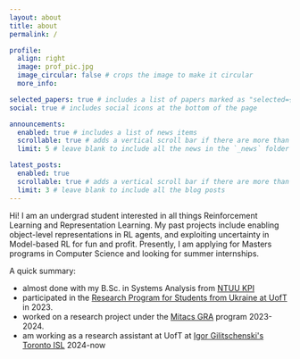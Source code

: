 ```yaml
---
layout: about
title: about
permalink: /

profile:
  align: right
  image: prof_pic.jpg
  image_circular: false # crops the image to make it circular
  more_info: 

selected_papers: true # includes a list of papers marked as "selected={true}"
social: true # includes social icons at the bottom of the page

announcements:
  enabled: true # includes a list of news items
  scrollable: true # adds a vertical scroll bar if there are more than 3 news items
  limit: 5 # leave blank to include all the news in the `_news` folder

latest_posts:
  enabled: true
  scrollable: true # adds a vertical scroll bar if there are more than 3 new posts items
  limit: 3 # leave blank to include all the blog posts
---
```


Hi! I am an undergrad student interested in all things Reinforcement Learning and Representation Learning.
My past projects include enabling object-level representations in RL agents, and exploiting uncertainty in Model-based RL for fun and profit.
Presently, I am applying for Masters programs in Computer Science and looking for summer internships.


A quick summary:
- almost done with my B.Sc. in Systems Analysis from [NTUU KPI](https://kpi.ua/)
- participated in the [Research Program for Students from Ukraine at UofT](https://web.cs.toronto.edu/summer-program-for-students-from-ukraine) in 2023.
- worked on a research project under the [Mitacs GRA](https://www.mitacs.ca/our-programs/globalink-research-award-students-postdocs/) program 2023-2024.
- am working as a research assistant at UofT at [Igor Gilitschenski's Toronto ISL](https://tisl.cs.utoronto.ca/) 2024-now



<!-- 
Write your biography here. Tell the world about yourself. Link to your favorite [subreddit](http://reddit.com). You can put a picture in, too. The code is already in, just name your picture `prof_pic.jpg` and put it in the `img/` folder.

Put your address / P.O. box / other info right below your picture. You can also disable any of these elements by editing `profile` property of the YAML header of your `_pages/about.md`. Edit `_bibliography/papers.bib` and Jekyll will render your [publications page](/al-folio/publications/) automatically.

Link to your social media connections, too. This theme is set up to use [Font Awesome icons](https://fontawesome.com/) and [Academicons](https://jpswalsh.github.io/academicons/), like the ones below. Add your Facebook, Twitter, LinkedIn, Google Scholar, or just disable all of them. -->
